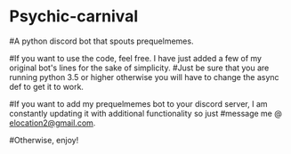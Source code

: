 # Psychic-carnival

#A python discord bot that spouts prequelmemes.



#If you want to use the code, feel free. I have just added a few of my original bot's lines for the sake of simplicity.
#Just be sure that you are running python 3.5 or higher otherwise you will have to change the async def to get it to work.

#If you want to add my prequelmemes bot to your discord server, I am constantly updating it with additional functionality so just
#message me @ elocation2@gmail.com. 

#Otherwise, enjoy!

